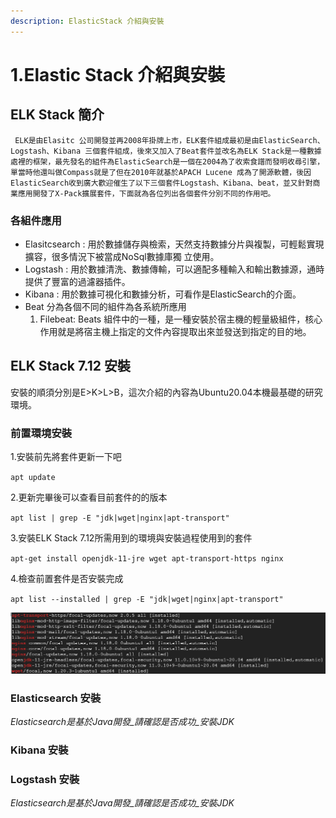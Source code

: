 ```yaml
---
description: ElasticStack 介紹與安裝
---
```


# 1.Elastic Stack 介紹與安裝

## ELK Stack 簡介

     ELK是由Elasitc 公司開發並再2008年掛牌上市，ELK套件組成最初是由ElasticSearch、Logstash、Kibana 三個套件組成，後來又加入了Beat套件並改名為ELK Stack是一種數據處裡的框架，最先發名的組件為ElasticSearch是一個在2004為了收索食譜而發明收尋引擎，單當時他還叫做Compass就是了但在2010年就基於APACH Lucene 成為了開源軟體，後因ElasticSearch收到廣大歡迎催生了以下三個套件Logstash、Kibana、beat，並又針對商業應用開發了X-Pack擴展套件，下面就為各位列出各個套件分別不同的作用吧。

### 各組件應用

* Elasitcsearch  : 用於數據儲存與檢索，天然支持數據分片與複製，可輕鬆實現擴容，很多情況下被當成NoSql數據庫獨    立使用。
* Logstash : 用於數據清洗、數據傳輸，可以適配多種輸入和輸出數據源，通時提供了豐富的過濾器插件。
* Kibana : 用於數據可視化和數據分析，可看作是ElasticSearch的介面。
* Beat 分為各個不同的組件為各系統所應用
  1. Filebeat: Beats 組件中的一種，是一種安裝於宿主機的輕量級組件，核心作用就是將宿主機上指定的文件內容提取出來並發送到指定的目的地。



## ELK Stack 7.12 安裝

安裝的順須分別是E&gt;K&gt;L&gt;B，這次介紹的內容為Ubuntu20.04本機最基礎的研究環境。

### 前置環境安裝

1.安裝前先將套件更新一下吧

`apt update`

2.更新完畢後可以查看目前套件的的版本

`apt list | grep -E "jdk|wget|nginx|apt-transport"`

3.安裝ELK Stack 7.12所需用到的環境與安裝過程使用到的套件

`apt-get install openjdk-11-jre wget apt-transport-https nginx`

4.檢查前置套件是否安裝完成

`apt list --installed | grep -E "jdk|wget|nginx|apt-transport"`

![](../.gitbook/assets/image%20%284%29.png)

















### Elasticsearch 安裝

_Elasticsearch是基於Java開發_請確認是否成功_安裝JDK_

### Kibana 安裝



### Logstash 安裝

_Elasticsearch是基於Java開發_請確認是否成功_安裝JDK_















